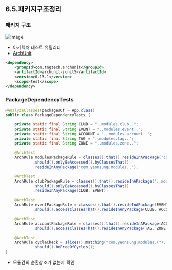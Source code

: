 ## 6.5.패키지구조정리

### 패키지 구조
![image](https://user-images.githubusercontent.com/65409092/108458074-32b16400-72b7-11eb-84b1-394b56594c9f.png)

* 아키텍처 테스트 유틸리티
* [ArchUnit](https://www.archunit.org/)

```xml
<dependency>
    <groupId>com.tngtech.archunit</groupId>
    <artifactId>archunit-junit5</artifactId>
    <version>0.13.1</version>
    <scope>test</scope>
</dependency>

```

### PackageDependencyTests
```java
@AnalyzeClasses(packagesOf = App.class)
public class PackageDependencyTests {

    private static final String CLUB = "..modules.club..";
    private static final String EVENT = "..modules.event..";
    private static final String ACCOUNT = "..modules.account..";
    private static final String TAG = "..modules.tag..";
    private static final String ZONE = "..modules.zone..";

    @ArchTest
    ArchRule modulesPackageRule = classes().that().resideInAPackage("com.yeonsung.modules..")
            .should().onlyBeAccessed().byClassesThat()
            .resideInAnyPackage("com.yeonsung.modules..");

    @ArchTest
    ArchRule clubPackageRule = classes().that().resideInAPackage("..modules.club..")
            .should().onlyBeAccessed().byClassesThat()
            .resideInAnyPackage(CLUB, EVENT);

    @ArchTest
    ArchRule eventPackageRule = classes().that().resideInAPackage(EVENT)
            .should().accessClassesThat().resideInAnyPackage(CLUB, ACCOUNT, EVENT);

    @ArchTest
    ArchRule accountPackageRule = classes().that().resideInAPackage(ACCOUNT)
            .should().accessClassesThat().resideInAnyPackage(TAG, ZONE, ACCOUNT);

    @ArchTest
    ArchRule cycleCheck = slices().matching("com.yeonsung.modules.(*)..")
            .should().beFreeOfCycles();
}

```

* 모듈간의 순환참조가 없는지 확인